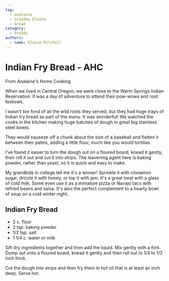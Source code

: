 ```yaml
---
tag:
  - analaine
  - Grandma Elaine
  - bread
category:
  - breads
authors:
  - name: Elaine Mitchell
---
```


# Indian Fry Bread - AHC
From Analaine's Home Cooking

When we lived in Central Oregon, we were close to the Warm Springs Indian Reservation. It
was a day of adventure to attend their pow-wows and root festivals.

I wasn't too fond of all the wild roots they served, but they had huge trays of Indian fry bread as
part of the menu. It was wonderful! We watched the cooks in the kitchen making huge batches
of dough in great big stainless steel bowls.

They would squeeze off a chunk about the size of a baseball and flatten it between their palms,
adding a little flour, much like you would tortillas.

I've found it easier to turn the dough out on a floured board, knead it gently, then roll it out and
cut it into strips. The leavening agent here is baking powder, rather than yeast, so it is quick and
easy to make.

My grandkids in college tell me it's a winner! Sprinkle it with cinnamon sugar, drizzle it with
honey, or top it with jam. It's a great treat with a glass of cold milk. Some even use it as a
miniature pizza or Navajo taco with refried beans and salsa. It's also the perfect complement to
a hearty bowl of soup on a cold winter night.


## Indian Fry Bread
* 2 c. flour
* 2 tsp. baking powder
* 1/2 tsp. salt
* 1 1/4 c. water or milk

Sift dry ingredients together and then add the liquid. Mix gently with a fork. Dump out onto a
floured board, knead it gently and then roll out to 1/4 to 1/2 inch thick.

Cut the dough into strips and then fry them in hot oil that is at least an inch deep. Serve hot.
